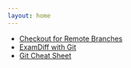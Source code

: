 ```yaml
---
layout: home
---
```


- [Checkout for Remote Branches](checkout-for-remote-branches.html)
- [ExamDiff with Git](examdiff-with-git.html)
- [Git Cheat Sheet](git-cheat-sheet.html)
